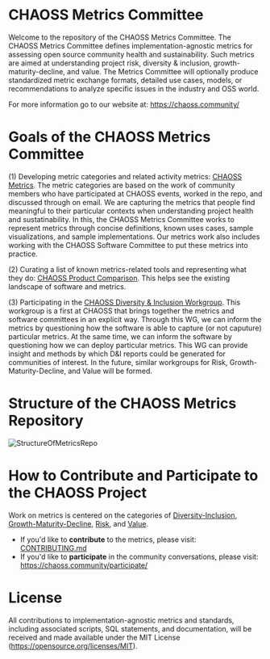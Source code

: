 # CHAOSS Metrics Committee

Welcome to the repository of the CHAOSS Metrics Committee. The CHAOSS Metrics Committee defines implementation-agnostic metrics for assessing open source community health and sustainability. Such metrics are aimed at understanding project risk, diversity & inclusion, growth-maturity-decline, and value. The Metrics Committee will optionally produce standardized metric exchange formats, detailed use cases, models, or recommendations to analyze specific issues in the industry and OSS world.

For more information go to our website at: https://chaoss.community/

# Goals of the CHAOSS Metrics Committee

(1) Developing metric categories and related activity metrics: [CHAOSS Metrics](https://github.com/chaoss/metrics). The metric categories are based on the work of community members who have participated at CHAOSS events, worked in the repo, and discussed through on email. We are capturing the metrics that people find meaningful to their particular contexts when understanding project health and sustatinability. In this, the CHAOSS Metrics Committee works to represent metrics through concise definitions, known uses cases, sample visualizations, and sample implementations. Our metrics work also includes working with the CHAOSS Software Committee to put these metrics into practice.

(2) Curating a list of known metrics-related tools and representing what they do: [CHAOSS Product Comparison](https://github.com/jasontclark/chaoss-product-comparison). This helps see the existing landscape of software and metrics.

(3) Participating in the [CHAOSS Diversity & Inclusion Workgroup](https://github.com/chaoss/wg_diversity_inclusion). This workgroup is a first at CHAOSS that brings together the metrics and software committees in an explicit way. Through this WG, we can inform the metrics by questioning how the software is able to capture (or not caputure) particular metrics. At the same time, we can inform the software by questioning how we can deploy particular metrics. This WG can provide insight and methods by which D&I reports could be generated for communities of interest. In the future, similar workgroups for Risk, Growth-Maturity-Decline, and Value will be formed.

# Structure of the CHAOSS Metrics Repository

![StructureOfMetricsRepo](https://user-images.githubusercontent.com/656208/36049226-a85f0310-0da7-11e8-9a24-76a98117b972.png)

# How to Contribute and Participate to the CHAOSS Project

Work on metrics is centered on the categories of [Diversity-Inclusion](1_Diversity-Inclusion.md), [Growth-Maturity-Decline](2_Growth-Maturity-Decline.md), [Risk](3_Risk.md), and [Value](4_Value.md).

- If you'd like to **contribute** to the metrics, please visit: [CONTRIBUTING.md](.github/CONTRIBUTING.md)
- If you'd like to **participate** in the community conversations, please visit: https://chaoss.community/participate/

# License

All contributions to implementation-agnostic metrics and standards, including associated scripts, SQL statements, and documentation, will be received and made available under the MIT License (https://opensource.org/licenses/MIT).
